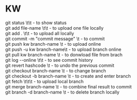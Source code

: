 # KW
git status           \t\t -       to show status  <br />
git add file-name     \t\t   -       to upload one file locally  <br />
git add .            \t\t -        to upload all locally  <br />
git commit -m "commit message" \t - to commit  <br />
git push kw branch-name \t -        to upload online  <br />
git push -u kw branch-name\t -      to upload branch online  <br />
git pull kw branch-name   \t -      to donwload file from brach  <br />
git log --online       \t\t -      to see commit history  <br />
git revert hashcode  \t -      to undo the previous commit  <br />
git checkout branch-name  \t -      to change branch  <br />
git checkout -b branch-name \t -    to create and enter branch  <br />
git fetch            \t\t\t    -     to upload local branch  <br />
git merge branch-name      \t  -    to combine final result to commit  <br />
git branch -d branch-name  \t  -    to delete branch locally  <br />
